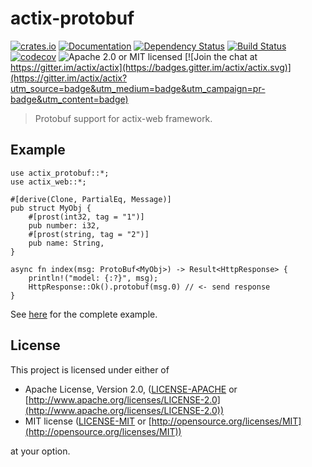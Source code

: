# actix-protobuf

[![crates.io](https://img.shields.io/crates/v/actix-protobuf)](https://crates.io/crates/actix-protobuf)
[![Documentation](https://docs.rs/actix-protobuf/badge.svg)](https://docs.rs/actix-protobuf)
[![Dependency Status](https://deps.rs/crate/actix-protobuf/0.5.0/status.svg)](https://deps.rs/crate/actix-protobuf/0.5.0)
[![Build Status](https://travis-ci.org/actix/actix-protobuf.svg?branch=master)](https://travis-ci.org/actix/actix-protobuf)
[![codecov](https://codecov.io/gh/actix/actix-protobuf/branch/master/graph/badge.svg)](https://codecov.io/gh/actix/actix-protobuf)
![Apache 2.0 or MIT licensed](https://img.shields.io/crates/l/actix-protobuf)
[![Join the chat at https://gitter.im/actix/actix](https://badges.gitter.im/actix/actix.svg)](https://gitter.im/actix/actix?utm_source=badge&utm_medium=badge&utm_campaign=pr-badge&utm_content=badge)

> Protobuf support for actix-web framework.

## Example

```rust,ignore
use actix_protobuf::*;
use actix_web::*;

#[derive(Clone, PartialEq, Message)]
pub struct MyObj {
    #[prost(int32, tag = "1")]
    pub number: i32,
    #[prost(string, tag = "2")]
    pub name: String,
}

async fn index(msg: ProtoBuf<MyObj>) -> Result<HttpResponse> {
    println!("model: {:?}", msg);
    HttpResponse::Ok().protobuf(msg.0) // <- send response
}
```

See [here](https://github.com/actix/actix-protobuf/tree/master/examples/prost-example) for the complete example.

## License

This project is licensed under either of

* Apache License, Version 2.0, ([LICENSE-APACHE](LICENSE-APACHE) or [http://www.apache.org/licenses/LICENSE-2.0](http://www.apache.org/licenses/LICENSE-2.0))
* MIT license ([LICENSE-MIT](LICENSE-MIT) or [http://opensource.org/licenses/MIT](http://opensource.org/licenses/MIT))

at your option.
